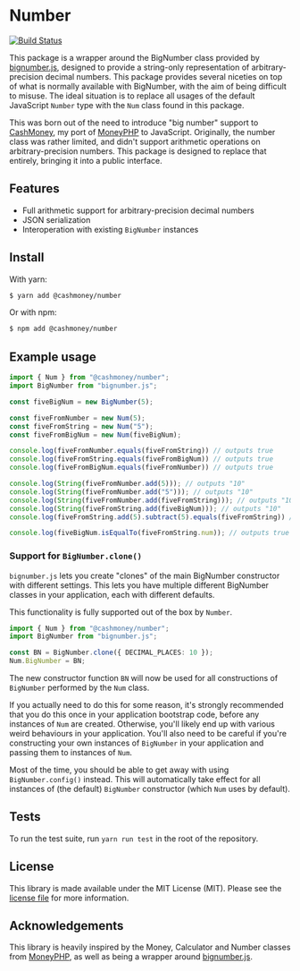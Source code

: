 # Number

[![Build Status](https://drone.matthewgamble.net/api/badges/cashmoneyjs/number/status.svg?ref=refs/heads/master)](https://drone.matthewgamble.net/cashmoneyjs/number)

This package is a wrapper around the BigNumber class provided by [bignumber.js](https://mikemcl.github.io/bignumber.js/),
designed to provide a string-only representation of arbitrary-precision decimal numbers. This package provides several
niceties on top of what is normally available with BigNumber, with the aim of being difficult to misuse. The ideal
situation is to replace all usages of the default JavaScript `Number` type with the `Num` class found in this package.

This was born out of the need to introduce "big number" support to [CashMoney](https://github.com/cashmoneyjs/cashmoney),
my port of [MoneyPHP](https://github.com/moneyphp/money) to JavaScript. Originally, the number class was rather limited,
and didn't support arithmetic operations on arbitrary-precision numbers. This package is designed to replace that entirely,
bringing it into a public interface.

## Features

- Full arithmetic support for arbitrary-precision decimal numbers
- JSON serialization
- Interoperation with existing `BigNumber` instances

## Install

With yarn:

```bash
$ yarn add @cashmoney/number
```

Or with npm:

```bash
$ npm add @cashmoney/number
```

## Example usage

```typescript
import { Num } from "@cashmoney/number";
import BigNumber from "bignumber.js";

const fiveBigNum = new BigNumber(5);

const fiveFromNumber = new Num(5);
const fiveFromString = new Num("5");
const fiveFromBigNum = new Num(fiveBigNum);

console.log(fiveFromNumber.equals(fiveFromString)) // outputs true
console.log(fiveFromString.equals(fiveFromBigNum)) // outputs true
console.log(fiveFromBigNum.equals(fiveFromNumber)) // outputs true

console.log(String(fiveFromNumber.add(5))); // outputs "10"
console.log(String(fiveFromNumber.add("5"))); // outputs "10"
console.log(String(fiveFromNumber.add(fiveFromString))); // outputs "10"
console.log(String(fiveFromString.add(fiveBigNum))); // outputs "10"
console.log(fiveFromString.add(5).subtract(5).equals(fiveFromString)) // outputs true

console.log(fiveBigNum.isEqualTo(fiveFromString.num)); // outputs true
```

### Support for `BigNumber.clone()`

`bignumber.js` lets you create "clones" of the main BigNumber constructor with different
settings. This lets you have multiple different BigNumber classes in your application,
each with different defaults.

This functionality is fully supported out of the box by `Number`.

```typescript
import { Num } from "@cashmoney/number";
import BigNumber from "bignumber.js";

const BN = BigNumber.clone({ DECIMAL_PLACES: 10 });
Num.BigNumber = BN;
```

The new constructor function `BN` will now be used for all constructions of `BigNumber`
performed by the `Num` class.

If you actually need to do this for some reason, it's strongly recommended that you
do this once in your application bootstrap code, before any instances of `Num` are
created. Otherwise, you'll likely end up with various weird behaviours in your application.
You'll also need to be careful if you're constructing your own instances of `BigNumber`
in your application and passing them to instances of ``Num``.

Most of the time, you should be able to get away with using `BigNumber.config()`
instead. This will automatically take effect for all instances of (the default) `BigNumber`
constructor (which `Num` uses by default).

## Tests

To run the test suite, run `yarn run test` in the root of the repository.

## License

This library is made available under the MIT License (MIT). Please see the [license file](LICENSE.txt)
for more information.

## Acknowledgements

This library is heavily inspired by the Money, Calculator and Number classes from [MoneyPHP](https://github.com/moneyphp/money),
as well as being a wrapper around [bignumber.js](https://mikemcl.github.io/bignumber.js/).
